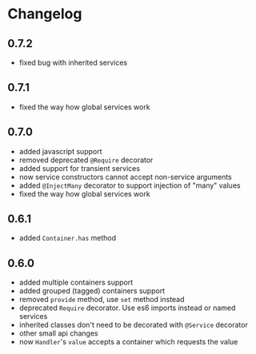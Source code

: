 # Changelog

## 0.7.2

* fixed bug with inherited services

## 0.7.1

* fixed the way how global services work

## 0.7.0

* added javascript support
* removed deprecated `@Require` decorator
* added support for transient services
* now service constructors cannot accept non-service arguments
* added `@InjectMany` decorator to support injection of "many" values
* fixed the way how global services work

## 0.6.1

* added `Container.has` method

## 0.6.0

* added multiple containers support
* added grouped (tagged) containers support
* removed `provide` method, use `set` method instead
* deprecated `Require` decorator. Use es6 imports instead or named services
* inherited classes don't need to be decorated with `@Service` decorator
* other small api changes
* now `Handler`'s `value` accepts a container which requests the value